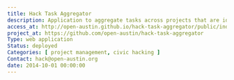 ```yaml
---
title: Hack Task Aggregator
description: Application to aggregate tasks across projects that are identified for "hacking".
access_at: http://open-austin.github.io/hack-task-aggregator/public/index.html
project_at: https://github.com/open-austin/hack-task-aggregator
Type: web application
Status: deployed
Categories: [ project management, civic hacking ]
Contact: hack@open-austin.org
date: 2014-10-01 00:00:00
---
```

